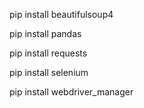 pip install beautifulsoup4

pip install pandas

pip install requests

pip install selenium

pip install webdriver_manager